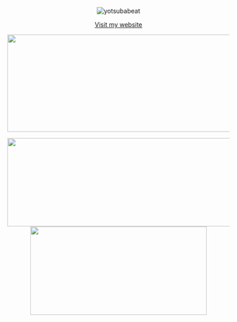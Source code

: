 <p align="center"><img src="https://komarev.com/ghpvc/?username=yotsubabeat&label=Profile%20views&color=0e75b6&style=flat" alt="yotsubabeat"/></p>
<p align="center"><a href="https://yotsubabeat.github.io">Visit my website</a></p>
<p align="center">
  <img width="800" height="220" src="https://streak-stats.demolab.com?user=yotsubabeat&theme=highcontrast&hide_border=true&border_radius=5&card_width=800">
  
</p>
<p align="center">
  <img width="600" height="200" src="https://github-readme-stats.vercel.app/api?username=yotsubabeat&show_icons=true&theme=vision-friendly-dark">
  <img width="400" height="200" src="https://github-readme-stats.vercel.app/api/top-langs/?username=yotsubabeat&size_weight=0.0005&count_weight=0.3&layout=compact&theme=vision-friendly-dark">
</p>
